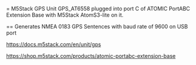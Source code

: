 = M5Stack GPS Unit GPS_AT6558 plugged into port C of ATOMIC PortABC Extension Base with M5Stack AtomS3-lite on it.

== Generates NMEA 0183 GPS Sentences with baud rate of 9600 on USB port

https://docs.m5stack.com/en/unit/gps

https://shop.m5stack.com/products/atomic-portabc-extension-base

